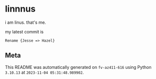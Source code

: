 # linnnus

i am linus. that's me.

my latest commit is

```
Rename {Jesse => Hazel}
```

## Meta

This README was automatically generated on `fv-az411-616` using Python
`3.10.13` at `2023-11-04 05:31:48.989902`.

